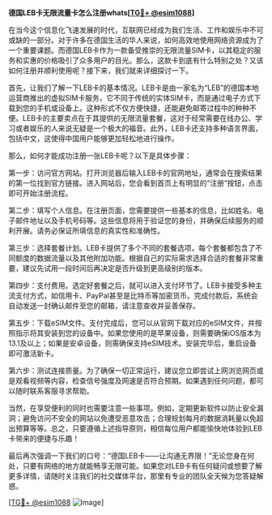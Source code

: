 **德国LEB卡无限流量卡怎么注册whats[[TG💪+ @esim1088](https://t.me/s/esim1088)]**

在当今这个信息化飞速发展的时代，互联网已经成为我们生活、工作和娱乐中不可或缺的一部分。对于许多在德国生活的华人来说，如何高效地使用网络资源成为了一个重要课题。而德国LEB卡作为一款备受推崇的无限流量SIM卡，以其稳定的服务和实惠的价格吸引了众多用户的目光。那么，这款卡到底有什么特别之处？又该如何注册并顺利使用呢？接下来，我们就来详细探讨一下。

首先，让我们了解一下LEB卡的基本情况。LEB卡是由一家名为“LEB”的德国本地运营商推出的虚拟SIM卡服务，它不同于传统的实体SIM卡，而是通过电子方式下载到您的手机或设备上。这种形式不仅方便快捷，还能避免邮寄过程中的种种不便。LEB卡的主要卖点在于其提供的无限流量套餐，这对于经常需要在线办公、学习或者娱乐的人来说无疑是一个极大的福音。此外，LEB卡还支持多种语言界面，包括中文，这使得中国用户能够更加轻松地进行操作。

那么，如何才能成功注册一张LEB卡呢？以下是具体步骤：

第一步：访问官方网站。打开浏览器后输入LEB卡的官网地址，通常会在搜索结果的第一位找到官方链接。进入网站后，您会看到首页上有明显的“注册”按钮，点击即可开始注册流程。

第二步：填写个人信息。在注册页面，您需要提供一些基本的信息，比如姓名、电子邮件地址以及手机号码等。这些信息将用于验证您的身份，并确保后续服务的顺利开展。请务必保证所填信息的真实性和准确性。

第三步：选择套餐计划。LEB卡提供了多个不同的套餐选项，每个套餐都包含了不同额度的数据流量以及其他附加功能。根据自己的实际需求选择合适的套餐非常重要，建议先试用一段时间后再决定是否升级到更高级别的版本。

第四步：支付费用。选定好套餐之后，就可以进入支付环节了。LEB卡接受多种主流支付方式，如信用卡、PayPal甚至是比特币等加密货币。完成付款后，系统会自动发送一封确认邮件至您的邮箱，请注意查收并妥善保存。

第五步：下载eSIM文件。支付完成后，您可以从官网下载对应的eSIM文件，并按照指示将其安装到您的设备中。如果您使用的是苹果设备，则需要确保iOS版本为13.1及以上；如果是安卓设备，则需确保支持eSIM技术。安装完毕后，重启设备即可激活新卡。

第六步：测试连接质量。为了确保一切正常运行，建议您立即尝试上网浏览网页或是观看视频等内容，检查信号强度及网速是否符合预期。如果遇到任何问题，都可以随时联系客服寻求帮助。

当然，在享受便利的同时也需要注意一些事项。例如，定期更新软件以防止安全漏洞；避免访问不安全的网站以免遭受恶意攻击；合理规划每月的数据消耗量以免超出预算等等。总之，只要遵循上述指导原则，相信每位用户都能愉快地体验到LEB卡带来的便捷与乐趣！

最后再次强调一下我们的口号：“德国LEB卡——让沟通无界限！”无论您身在何处，只要有网络的地方就能畅享无限可能。如果您对LEB卡有任何疑问或想要了解更多详情，请随时关注我们的社交媒体平台，那里有专业的团队全天候为您答疑解惑。

[[TG💪+ @esim1088](https://t.me/s/esim1088) ![Image](https://i.postimg.cc/4NQfJmqS/Snipaste-2025-05-13-00-14-12.png)]